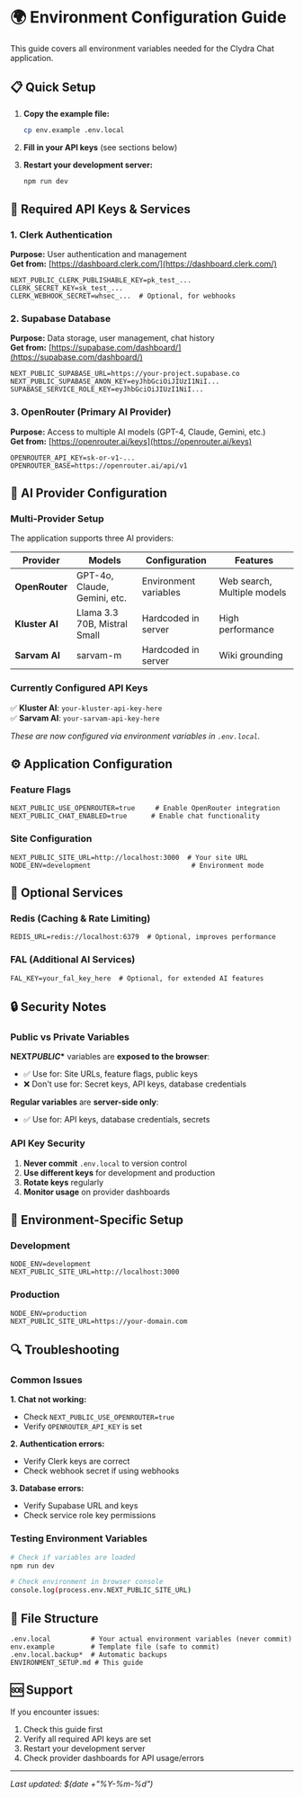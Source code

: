 # 🌍 Environment Configuration Guide

This guide covers all environment variables needed for the Clydra Chat application.

## 📋 Quick Setup

1. **Copy the example file:**

   ```bash
   cp env.example .env.local
   ```

2. **Fill in your API keys** (see sections below)

3. **Restart your development server:**
   ```bash
   npm run dev
   ```

## 🔑 Required API Keys & Services

### 1. Clerk Authentication

**Purpose:** User authentication and management  
**Get from:** [https://dashboard.clerk.com/](https://dashboard.clerk.com/)

```env
NEXT_PUBLIC_CLERK_PUBLISHABLE_KEY=pk_test_...
CLERK_SECRET_KEY=sk_test_...
CLERK_WEBHOOK_SECRET=whsec_...  # Optional, for webhooks
```

### 2. Supabase Database

**Purpose:** Data storage, user management, chat history  
**Get from:** [https://supabase.com/dashboard/](https://supabase.com/dashboard/)

```env
NEXT_PUBLIC_SUPABASE_URL=https://your-project.supabase.co
NEXT_PUBLIC_SUPABASE_ANON_KEY=eyJhbGciOiJIUzI1NiI...
SUPABASE_SERVICE_ROLE_KEY=eyJhbGciOiJIUzI1NiI...
```

### 3. OpenRouter (Primary AI Provider)

**Purpose:** Access to multiple AI models (GPT-4, Claude, Gemini, etc.)  
**Get from:** [https://openrouter.ai/keys](https://openrouter.ai/keys)

```env
OPENROUTER_API_KEY=sk-or-v1-...
OPENROUTER_BASE=https://openrouter.ai/api/v1
```

## 🤖 AI Provider Configuration

### Multi-Provider Setup

The application supports three AI providers:

| Provider       | Models                       | Configuration         | Features                    |
| -------------- | ---------------------------- | --------------------- | --------------------------- |
| **OpenRouter** | GPT-4o, Claude, Gemini, etc. | Environment variables | Web search, Multiple models |
| **Kluster AI** | Llama 3.3 70B, Mistral Small | Hardcoded in server   | High performance            |
| **Sarvam AI**  | sarvam-m                     | Hardcoded in server   | Wiki grounding              |

### Currently Configured API Keys

✅ **Kluster AI**: `your-kluster-api-key-here`  
✅ **Sarvam AI**: `your-sarvam-api-key-here`

_These are now configured via environment variables in `.env.local`._

## ⚙️ Application Configuration

### Feature Flags

```env
NEXT_PUBLIC_USE_OPENROUTER=true     # Enable OpenRouter integration
NEXT_PUBLIC_CHAT_ENABLED=true      # Enable chat functionality
```

### Site Configuration

```env
NEXT_PUBLIC_SITE_URL=http://localhost:3000  # Your site URL
NODE_ENV=development                         # Environment mode
```

## 🔧 Optional Services

### Redis (Caching & Rate Limiting)

```env
REDIS_URL=redis://localhost:6379  # Optional, improves performance
```

### FAL (Additional AI Services)

```env
FAL_KEY=your_fal_key_here  # Optional, for extended AI features
```

## 🔒 Security Notes

### Public vs Private Variables

**NEXT*PUBLIC*\*** variables are **exposed to the browser**:

- ✅ Use for: Site URLs, feature flags, public keys
- ❌ Don't use for: Secret keys, API keys, database credentials

**Regular variables** are **server-side only**:

- ✅ Use for: API keys, database credentials, secrets

### API Key Security

1. **Never commit** `.env.local` to version control
2. **Use different keys** for development and production
3. **Rotate keys** regularly
4. **Monitor usage** on provider dashboards

## 🚀 Environment-Specific Setup

### Development

```env
NODE_ENV=development
NEXT_PUBLIC_SITE_URL=http://localhost:3000
```

### Production

```env
NODE_ENV=production
NEXT_PUBLIC_SITE_URL=https://your-domain.com
```

## 🔍 Troubleshooting

### Common Issues

**1. Chat not working:**

- Check `NEXT_PUBLIC_USE_OPENROUTER=true`
- Verify `OPENROUTER_API_KEY` is set

**2. Authentication errors:**

- Verify Clerk keys are correct
- Check webhook secret if using webhooks

**3. Database errors:**

- Verify Supabase URL and keys
- Check service role key permissions

### Testing Environment Variables

```bash
# Check if variables are loaded
npm run dev

# Check environment in browser console
console.log(process.env.NEXT_PUBLIC_SITE_URL)
```

## 📁 File Structure

```
.env.local          # Your actual environment variables (never commit)
env.example         # Template file (safe to commit)
.env.local.backup*  # Automatic backups
ENVIRONMENT_SETUP.md # This guide
```

## 🆘 Support

If you encounter issues:

1. Check this guide first
2. Verify all required API keys are set
3. Restart your development server
4. Check provider dashboards for API usage/errors

---

_Last updated: $(date +"%Y-%m-%d")_
